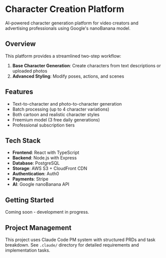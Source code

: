 # Character Creation Platform

AI-powered character generation platform for video creators and advertising professionals using Google's nanoBanana model.

## Overview

This platform provides a streamlined two-step workflow:
1. **Base Character Generation**: Create characters from text descriptions or uploaded photos
2. **Advanced Styling**: Modify poses, actions, and scenes

## Features

- Text-to-character and photo-to-character generation
- Batch processing (up to 4 character variations)
- Both cartoon and realistic character styles
- Freemium model (3 free daily generations)
- Professional subscription tiers

## Tech Stack

- **Frontend**: React with TypeScript
- **Backend**: Node.js with Express
- **Database**: PostgreSQL
- **Storage**: AWS S3 + CloudFront CDN
- **Authentication**: Auth0
- **Payments**: Stripe
- **AI**: Google nanoBanana API

## Getting Started

Coming soon - development in progress.

## Project Management

This project uses Claude Code PM system with structured PRDs and task breakdown.
See `.claude/` directory for detailed requirements and implementation tasks.
